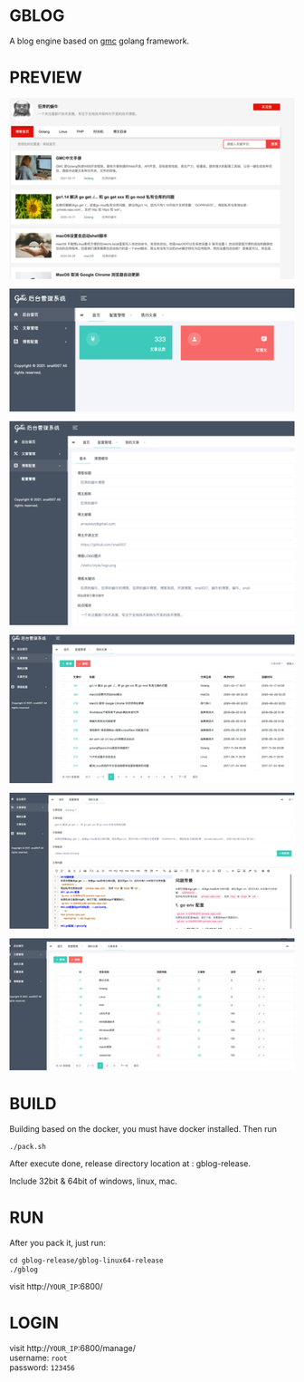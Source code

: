 # GBLOG

A blog engine based on [gmc](https://github.com/snail007/gmc) golang framework.

# PREVIEW

![](/doc/images/intro0.png)

![](/doc/images/intro1.png)

![](/doc/images/intro2.png)

![](/doc/images/intro3.png)

![](/doc/images/intro4.png)

![](/doc/images/intro5.png)

# BUILD
Building based on the docker, you must have docker installed.
Then run

```shell script
./pack.sh
```
After execute done, release directory location at : gblog-release.

Include 32bit & 64bit of windows, linux, mac.

# RUN

After you pack it, just run:

```shell
cd gblog-release/gblog-linux64-release
./gblog
```

visit http://`YOUR_IP`:6800/

# LOGIN

visit http://`YOUR_IP`:6800/manage/  
username: `root`  
password: `123456`  